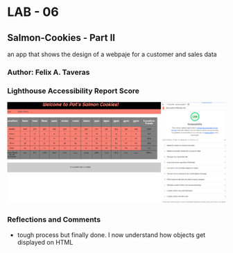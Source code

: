 # LAB - 06

## Salmon-Cookies - Part II

an app that shows the design of a webpaje for a customer and sales data

### Author: Felix A. Taveras


### Lighthouse Accessibility Report Score

![Ligth house report](img/lightHouseReport.png)

### Reflections and Comments

* tough process but finally done. I now understand how objects get displayed on HTML